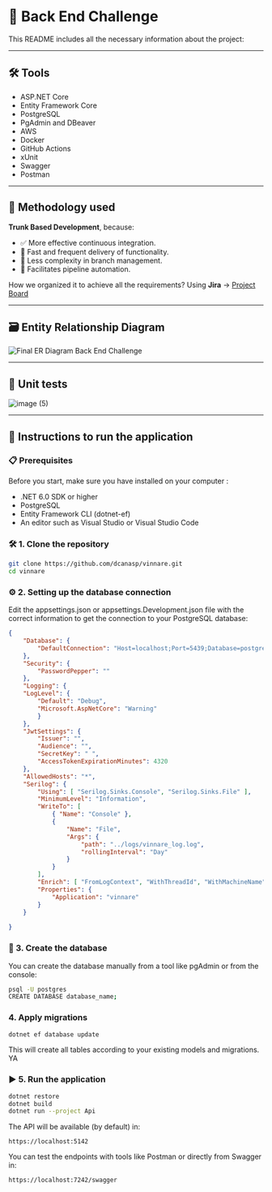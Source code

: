 # 🧠 Back End Challenge
This README includes all the necessary information about the project:
 
 ---
 
## 🛠 Tools
- ASP.NET Core
- Entity Framework Core
- PostgreSQL
- PgAdmin and DBeaver
- AWS
- Docker
- GitHub Actions
- xUnit
- Swagger
- Postman

---

## 🚀 Methodology used
**Trunk Based Development**, because:
- ✅ More effective continuous integration.  
- 🚀 Fast and frequent delivery of functionality.  
- 🔄 Less complexity in branch management.  
- 🤖 Facilitates pipeline automation.

How we organized it to achieve all the requirements?
Using **Jira** → [Project Board](https://vinnare.atlassian.net/jira/software/projects/SCRUM/list?sortBy=duedate&direction=ASC&atlOrigin=eyJpIjoiNzMzOGFiNGE4YzViNDY0ZTg1MGRlZTMyNjFkZDRiZjQiLCJwIjoiaiJ9)

---

## 🗃️ Entity Relationship Diagram
![Final ER Diagram Back End Challenge](https://github.com/user-attachments/assets/79d672cb-227e-4e36-bf7b-a8f895e7edc0)


---

## 🧪 Unit tests
![image (5)](https://github.com/user-attachments/assets/07af065b-773c-4004-899d-008b66582efb)

---

## 🧰 Instructions to run the application
### 📋 Prerequisites
Before you start, make sure you have installed on your computer :
- .NET 6.0 SDK or higher
- PostgreSQL
- Entity Framework CLI (dotnet-ef)
- An editor such as Visual Studio or Visual Studio Code
### 🛠️ 1. Clone the repository
```bash
git clone https://github.com/dcanasp/vinnare.git
cd vinnare
```
### ⚙️ 2. Setting up the database connection
Edit the appsettings.json or appsettings.Development.json file with the correct information to get the connection to your PostgreSQL database:
```json
{
    "Database": {
        "DefaultConnection": "Host=localhost;Port=5439;Database=postgres;Username=postgres;Password=1234"
    },  
    "Security": {
        "PasswordPepper": ""
    },
    "Logging": {
    "LogLevel": {
        "Default": "Debug",
        "Microsoft.AspNetCore": "Warning"
        }
    },
    "JwtSettings": {
        "Issuer": "",
        "Audience": "",
        "SecretKey": " ",
        "AccessTokenExpirationMinutes": 4320
    },
    "AllowedHosts": "*",
    "Serilog": {
        "Using": [ "Serilog.Sinks.Console", "Serilog.Sinks.File" ],
        "MinimumLevel": "Information",
        "WriteTo": [
            { "Name": "Console" },
            {
                "Name": "File",
                "Args": {
                    "path": "../logs/vinnare_log.log",
                    "rollingInterval": "Day"
                }
            }
        ],
        "Enrich": [ "FromLogContext", "WithThreadId", "WithMachineName" ],
        "Properties": {
            "Application": "vinnare"
        }
    }
 
}
```
### 🧱 3. Create the database 
You can create the database manually from a tool like pgAdmin or from the console:
```bash
psql -U postgres
CREATE DATABASE database_name;
```
### 4. Apply migrations
```bash
dotnet ef database update
```
This will create all tables according to your existing models and migrations. YA
### ▶️ 5. Run the application
```bash
dotnet restore
dotnet build
dotnet run --project Api
```
The API will be available (by default) in:
```console
https://localhost:5142
```
You can test the endpoints with tools like Postman or directly from Swagger in:
```console
https://localhost:7242/swagger
```
